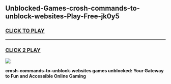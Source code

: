 
## Unblocked-Games-crosh-commands-to-unblock-websites-Play-Free-jk0y5
<h3>
<a href="https://premium76.site?title=crosh-commands-to-unblock-websites&ref=21A">CLICK TO PLAY</a></h3>
<hr>

<h3>
<a href="https://premium76.site?title=crosh-commands-to-unblock-websites&ref=21A">CLICK 2 PLAY</a>
  
</h3>

<a href="https://premium76.site?title=crosh-commands-to-unblock-websites&ref=21A"><img src="https://clearcache.store/games.png"></a>


**crosh-commands-to-unblock-websites games unblocked: Your Gateway to Fun and Accessible Online Gaming**
